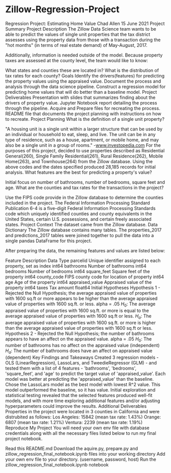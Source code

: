 # Zillow-Regression-Project
Regression Project: Estimating Home Value
Chad Allen
15 June 2021
Project Summary
Project Description
The Zillow Data Science team wants to be able to predict the values of single unit properties that the tax district assesses using the property data from those with a transaction during the "hot months" (in terms of real estate demand) of May-August, 2017.

Additionally, information is needed outside of the model. Because property taxes are assessed at the county level, the team would like to know:

What states and counties these are located in?
What is the distribution of tax rates for each county?
Goals
Identify the drivers(features) for predicting the property values using the appraised value.
Document the process and analysis through the data science pipeline.
Construct a regression model for predicting home values that will do better than a baseline model.
Project Deliverables
Presentation with slides that summarizes finding about the drivers of property value.
Jupyter Notebook report detailing the process through the pipeline.
Acquire and Prepare files for recreating the process.
README file that documents the project planning with instructions on how to recreate.
Project Planning
What is the definition of a single unit property?

"A housing unit is a single unit within a larger structure that can be used by an individual or household to eat, sleep, and live. The unit can be in any type of residence, such as a house, apartment, or mobile home, and may also be a single unit in a group of rooms." -www.investopedia.com
For the purposes of this project, decided to use properties described as Residential General(260), Single Family Residential(261), Rural Residence(262), Mobile Home(263), and Townhouse(264) from the Zillow database.
Using the above codes and the dates specified produced 28,185 records for initial analysis.
What features are the best for predicting a property's value?

Initial focus on number of bathrooms, number of bedrooms, square feet and age.
What are the counties and tax rates for the transactions in the project?

Use the FIPS code provide in the Zillow database to determine the counties included in the project.
The Federal Information Processing Standard Publication 6-4 is a five-digit Federal Information Processing Standards code which uniquely identified counties and county equivalents in the United States, certain U.S. possessions, and certain freely associated states.
Project Context
The dataset came from the Zillow database.
Data Dictionary
The Zillow database contains many tables. The properties_2017 and predictions_2017 tables were joined together to pull the data into a single pandas DataFrame for this project.

After preparing the data, the remaining features and values are listed below:

Feature	Description	Data Type
parcelid	Unique identifier assigned to each property, set as index	int64
bathrooms	Number of bathrooms	int64
bedrooms	Number of bedrooms	int64
square_feet	Square feet of the property	int64
county_code	FIPS county code for location of property	int64
age	Age of the property	int64
appraised_value	Appraised value of the property	int64
taxes	Tax amount	float64
Initial Hypotheses
Hypothesis 1 - Rejected the Null Hypothesis; the average appraised value of properties with 1600 sq.ft or more appears to be higher than the average appraised value of properties with 1600 sq.ft. or less.
alpha = .05
$H_0$: The average appraised value of properties with 1600 sq.ft. or more is equal to the average appraised value of properties with 1600 sq.ft or less.
$H_a$: The average appraised value of properties with 1600 sq.ft. or more is higher than the average appraised value of properties with 1600 sq.ft or less.
Hypothesis 2 - Rejected the Null Hypothesis; the number of bathrooms appears to have an affect on the appraised value.
alpha = .05
$H_0$: The number of bathrooms has no affect on the appraised value (independent)
$H_a$: The number of bathrooms does have an affect on appraised value (dependent)
Key Findings and Takeaways
Created 3 regression models - OLS (LinearRegression), LassoLars, and TweedieRegressor (GLM) - and tested them with a list of 4 features - 'bathrooms', 'bedrooms', 'square_feet', and 'age' to predict the target value of 'appraised_value'.
Each model was better at predicting the 'appraised_value' than the baseline.
Chose the LassoLars model as the best model with lowest R^2 value. This model outperformed the baseline, so it has value.
Initial exploration and statistical testing revealed that the selected features produced well-fit models, and with more time exploring additional features and/or adjusting hyperparameters could improve the results.
Additional Deliverables
Properties in the project were located in 3 counties in California and were distrubited as follows:
Los Angeles: 15842 (mean tax rate: 1.43%)
Orange: 6807 (mean tax rate: 1.21%)
Ventura: 2239 (mean tax rate: 1.19%)
Reproduce My Project
You will need your own env file with database credentials along with all the necessary files listed below to run my final project notebook.

 Read this README.md
 Download the aquire.py, prepare.py and zillow_regression_final_notebook.ipynb files into your working directory
 Add your own env file to your directory. (username, password, host)
 Run the zillow_regression_final_notebook.ipynb notebook
